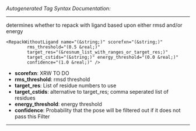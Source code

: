 _Autogenerated Tag Syntax Documentation:_

---
determines whether to repack with ligand based upon either rmsd and/or energy

```
<RepackWithoutLigand name="(&string;)" scorefxn="(&string;)"
        rms_threshold="(0.5 &real;)"
        target_res="(&resnum_list_with_ranges_or_target_res;)"
        target_cstids="(&string;)" energy_threshold="(0.0 &real;)"
        confidence="(1.0 &real;)" />
```

-   **scorefxn**: XRW TO DO
-   **rms_threshold**: rmsd threshold
-   **target_res**: List of residue numbers to use
-   **target_cstids**: alternative to target_res; comma seperated list of residues
-   **energy_threshold**: energy threshold
-   **confidence**: Probability that the pose will be filtered out if it does not pass this Filter

---
